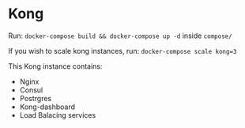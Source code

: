# Kong 
Run: `docker-compose build && docker-compose up -d` inside `compose/`

If you wish to scale kong instances, run: `docker-compose scale kong=3`

This Kong instance contains:
- Nginx
- Consul
- Postrgres
- Kong-dashboard
- Load Balacing services
